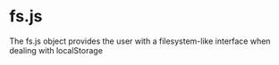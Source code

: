 fs.js
=====

The fs.js object provides the user with a filesystem-like interface when dealing with localStorage
